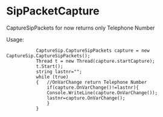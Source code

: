 # SipPacketCapture
CaptureSipPackets for now returns only Telephone Number

 Usage:
 ```
            CaptureSip.CaptureSipPackets capture = new CaptureSip.CaptureSipPackets();
            Thread t = new Thread(capture.startCapture);
            t.Start();
            string lastnr="";
            while (true)
            {   //OnVarChange return Telephone Number
                if(capture.OnVarChange()!=lastnr){
                Console.WriteLine(capture.OnVarChange());
                lastnr=capture.OnVarChange();
                }
            }
```
